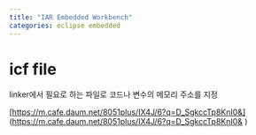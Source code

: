 ```yaml
---
title: "IAR Embedded Workbench"
categories: eclipse embedded
---
```


icf file
==
linker에서 필요로 하는 파일로 코드나 변수의 메모리 주소를 지정

[https://m.cafe.daum.net/8051plus/IX4J/6?q=D_SgkccTp8KnI0&] (https://m.cafe.daum.net/8051plus/IX4J/6?q=D_SgkccTp8KnI0& )  


  
  
